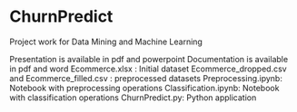 # ChurnPredict
Project work for Data Mining and Machine Learning

Presentation is available in pdf and powerpoint
Documentation is available in pdf and word
Ecommerce.xlsx : Initial dataset
Ecommerce_dropped.csv and Ecommerce_filled.csv : preprocessed datasets
Preprocessing.ipynb: Notebook with preprocessing operations
Classification.ipynb: Notebook with classification operations
ChurnPredict.py: Python application
